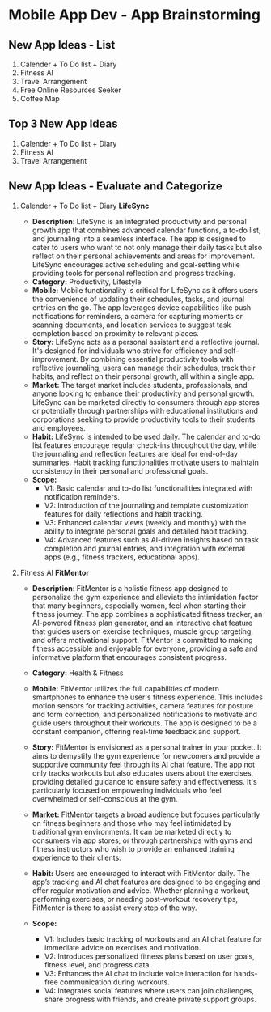 Mobile App Dev - App Brainstorming 
===

## New App Ideas - List
1. Calender + To Do list + Diary
2. Fitness AI 
3. Travel Arrangement
4. Free Online Resources Seeker
5. Coffee Map

## Top 3 New App Ideas
1. Calender + To Do list + Diary
2. Fitness AI 
3. Travel Arrangement

## New App Ideas - Evaluate and Categorize
1. Calender + To Do list + Diary **LifeSync**
   - **Description**: LifeSync is an integrated productivity and personal growth app that combines advanced calendar functions, a to-do list, and journaling into a seamless interface. The app is designed to cater to users who want to not only manage their daily tasks but also reflect on their personal achievements and areas for improvement. LifeSync encourages active scheduling and goal-setting while providing tools for personal reflection and progress tracking.
   - **Category:** Productivity, Lifestyle
   - **Mobile:** Mobile functionality is critical for LifeSync as it offers users the convenience of updating their schedules, tasks, and journal entries on the go. The app leverages device capabilities like push notifications for reminders, a camera for capturing moments or scanning documents, and location services to suggest task completion based on proximity to relevant places.
   - **Story:** LifeSync acts as a personal assistant and a reflective journal. It's designed for individuals who strive for efficiency and self-improvement. By combining essential productivity tools with reflective journaling, users can manage their schedules, track their habits, and reflect on their personal growth, all within a single app.
   - **Market:** The target market includes students, professionals, and anyone looking to enhance their productivity and personal growth. LifeSync can be marketed directly to consumers through app stores or potentially through partnerships with educational institutions and corporations seeking to provide productivity tools to their students and employees. 
   - **Habit:** LifeSync is intended to be used daily. The calendar and to-do list features encourage regular check-ins throughout the day, while the journaling and reflection features are ideal for end-of-day summaries. Habit tracking functionalities motivate users to maintain consistency in their personal and professional goals.
   - **Scope:** 
       - V1: Basic calendar and to-do list functionalities integrated with notification reminders.
       - V2: Introduction of the journaling and template customization features for daily reflections and habit tracking.
       - V3: Enhanced calendar views (weekly and monthly) with the ability to integrate personal goals and detailed habit tracking.
       - V4: Advanced features such as AI-driven insights based on task completion and journal entries, and integration with external apps (e.g., fitness trackers, educational apps).

2. Fitness AI  **FitMentor**
   - **Description**: FitMentor is a holistic fitness app designed to personalize the gym experience and alleviate the intimidation factor that many beginners, especially women, feel when starting their fitness journey. The app combines a sophisticated fitness tracker, an AI-powered fitness plan generator, and an interactive chat feature that guides users on exercise techniques, muscle group targeting, and offers motivational support. FitMentor is committed to making fitness accessible and enjoyable for everyone, providing a safe and informative platform that encourages consistent progress.
   - **Category:** Health & Fitness
   - **Mobile:** FitMentor utilizes the full capabilities of modern smartphones to enhance the user's fitness experience. This includes motion sensors for tracking activities, camera features for posture and form correction, and personalized notifications to motivate and guide users throughout their workouts. The app is designed to be a constant companion, offering real-time feedback and support.
   - **Story:** FitMentor is envisioned as a personal trainer in your pocket. It aims to demystify the gym experience for newcomers and provide a supportive community feel through its AI chat feature. The app not only tracks workouts but also educates users about the exercises, providing detailed guidance to ensure safety and effectiveness. It's particularly focused on empowering individuals who feel overwhelmed or self-conscious at the gym.
   - **Market:** FitMentor targets a broad audience but focuses particularly on fitness beginners and those who may feel intimidated by traditional gym environments. It can be marketed directly to consumers via app stores, or through partnerships with gyms and fitness instructors who wish to provide an enhanced training experience to their clients. 
   - **Habit:** Users are encouraged to interact with FitMentor daily. The app’s tracking and AI chat features are designed to be engaging and offer regular motivation and advice. Whether planning a workout, performing exercises, or needing post-workout recovery tips, FitMentor is there to assist every step of the way.

   - **Scope:** 
       - V1: Includes basic tracking of workouts and an AI chat feature for immediate advice on exercises and motivation.
       - V2: Introduces personalized fitness plans based on user goals, fitness level, and progress data.
       - V3: Enhances the AI chat to include voice interaction for hands-free communication during workouts.
       - V4: Integrates social features where users can join challenges, share progress with friends, and create private support groups.
       
